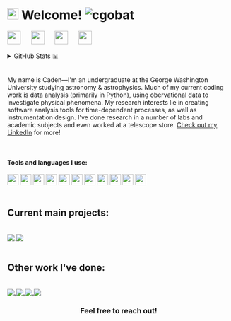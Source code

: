 <h1><img src="https://image.flaticon.com/icons/png/512/201/201587.png" width="25"/> Welcome! <img src="https://komarev.com/ghpvc/?username=cgobat&color=blue" alt="cgobat"/></h1>

<p align="left">
<a href="https://www.linkedin.com/in/caden-gobat/" target="_blank"><img height="30" src="https://sguru.org/wp-content/uploads/2018/02/linkedin-png-linkedin-icon-1600.png"></a>&nbsp;&nbsp;&nbsp;&nbsp;&nbsp;
<a href="https://cgobat.myportfolio.com/" target="_blank"><img height="30" src="https://maxcdn.icons8.com/Share/icon/p1em/Photo_Video/camera1600.png"></a>&nbsp;&nbsp;&nbsp;&nbsp;&nbsp;
<a href="https://cgobat.github.io/" target="_blank"><img height="30" src="https://cdn.onlinewebfonts.com/svg/img_481250.png"></a>&nbsp;&nbsp;&nbsp;&nbsp;&nbsp;
<a href="https://www.instagram.com/gobatmann/" target="_blank"><img height="30" src="https://maxcdn.icons8.com/Share/icon/p1em/Logos/instagram_new1600.png"></a>&nbsp;&nbsp;&nbsp;&nbsp;&nbsp;
</p>


<details>
<summary>GitHub Stats 📊</summary>

<p align="center"> <img src="https://github-readme-stats.vercel.app/api?username=cgobat&show_icons=true&theme=dark" alt="cgobat">
<img src="https://github-readme-stats.vercel.app/api/top-langs/?username=cgobat&theme=dark">
</p>
</details>
<br>

My name is Caden—I'm an undergraduate at the George Washington University studying astronomy & astrophysics. Much of my current coding work is data analysis (primarily in Python), using obervational data to investigate physical phenomena. My research interests lie in creating software analysis tools for time-dependent processes, as well as instrumentation design. I've done research in a number of labs and academic subjects and even worked at a telescope store. [Check out my LinkedIn](https://www.linkedin.com/in/cadengobat/) for more!

<br>

#### Tools and languages I use:

<code><img height="25" src="https://cdn.jsdelivr.net/npm/simple-icons@3.10.0/icons/python.svg"></code>
<code><img height="25" src="https://cdn.jsdelivr.net/npm/simple-icons@3.10.0/icons/jupyter.svg"></code>
<code><img height="25" src="https://cdn.jsdelivr.net/npm/simple-icons@3.10.0/icons/pandas.svg"></code>
<code><img height="25" src="https://cdn.jsdelivr.net/npm/simple-icons@3.10.0/icons/numpy.svg"></code>
<code><img height="25" src="https://cdn.jsdelivr.net/npm/simple-icons@3.10.0/icons/cplusplus.svg"></code>
<code><img height="25" src="https://cdn.jsdelivr.net/npm/simple-icons@3.10.0/icons/github.svg"></code>
<code><img height="25" src="https://cdn.jsdelivr.net/npm/simple-icons@3.10.0/icons/wolfram.svg"></code>
<code><img height="25" src="https://cdn.jsdelivr.net/npm/simple-icons@3.10.0/icons/gnubash.svg"></code>
<code><img height="25" src="https://cdn.jsdelivr.net/npm/simple-icons@3.10.0/icons/visualstudiocode.svg"></code>
<code><img height="25" src="https://cdn.jsdelivr.net/npm/simple-icons@3.10.0/icons/adobe.svg"></code>
<code><img height="25" src="https://cdn.jsdelivr.net/npm/simple-icons@3.10.0/icons/dassaultsystemes.svg"></code>
<br><br>


## Current main projects:
<br>

<a href="https://github.com/cgobat/dark-GRBs" target="_blank">
 <img align="center" src="https://github-readme-stats.vercel.app/api/pin/?username=cgobat&repo=dark-GRBs&theme=dark" />
</a>
<a href="https://github.com/cgobat/Be-star-binaries/" target="_blank">
  <img align="center" src="https://github-readme-stats.vercel.app/api/pin/?username=cgobat&repo=Be-star-binaries&theme=dark" />
</a>
<br><br>

## Other work I've done:
<br>

<a href="https://github.com/cgobat/pulsar-nulling/" target="_blank">
  <img align="center" src="https://github-readme-stats.vercel.app/api/pin/?username=cgobat&repo=pulsar-nulling&theme=dark" />
</a>
<a href="https://github.com/cgobat/stellar-spectra/" target="_blank">
  <img align="center" src="https://github-readme-stats.vercel.app/api/pin/?username=cgobat&repo=stellar-spectra&theme=dark" />
</a>
<a href="https://github.com/cgobat/spectrograph/" target="_blank">
  <img align="center" src="https://github-readme-stats.vercel.app/api/pin/?username=cgobat&repo=spectrograph&theme=dark" />
</a>
<a href="https://github.com/cgobat/hr-diagram/" target="_blank">
  <img align="center" src="https://github-readme-stats.vercel.app/api/pin/?username=cgobat&repo=hr-diagram&theme=dark" />
</a>

<div align="center">

### Feel free to reach out!

</div>

